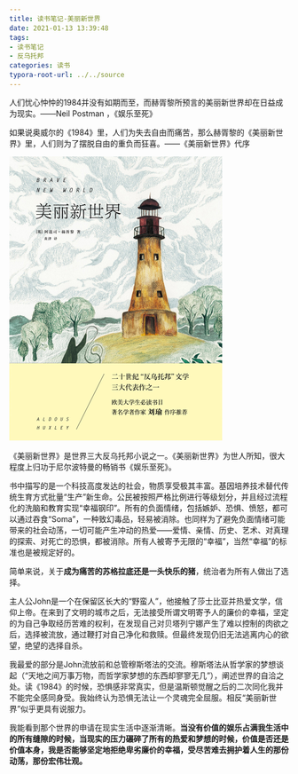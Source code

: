 ```yaml
---
title: 读书笔记-美丽新世界
date: 2021-01-13 13:39:48
tags: 
- 读书笔记
- 反乌托邦
categories: 读书
typora-root-url: ../../source
---
```


人们忧心忡忡的1984并没有如期而至，而赫胥黎所预言的美丽新世界却在日益成为现实。——Neil Postman ，《娱乐至死》

如果说奥威尔的《1984》里，人们为失去自由而痛苦，那么赫胥黎的《美丽新世界》里，人们则为了摆脱自由的重负而狂喜。——《美丽新世界》代序

<!-- more -->

<img src="/images/读书笔记-美丽新世界/ZHznkAiIOd91uy.jpg!l" alt="美丽新世界【下载在线阅读书评】" style="zoom:50%;" />

《美丽新世界》是世界三大反乌托邦小说之一。《美丽新世界》为世人所知，很大程度上归功于尼尔波特曼的畅销书《娱乐至死》。

书中描写的是一个科技高度发达的社会，物质享受极其丰富。基因培养技术替代传统生育方式批量“生产”新生命。公民被按照严格比例进行等级划分，并且经过流程化的洗脑和教育实现“幸福钢印”。所有的负面情绪，包括嫉妒、恐惧、愤怒，都可以通过吞食“Soma”，一种致幻毒品，轻易被消除。也同样为了避免负面情绪可能带来的社会动荡，一切可能产生冲动的热爱——爱情、亲情、历史、艺术、对真理的探索、对死亡的恐惧，都被消除。所有人被寄予无限的“幸福”，当然“幸福”的标准也是被规定好的。

简单来说，关于**成为痛苦的苏格拉底还是一头快乐的猪**，统治者为所有人做出了选择。

主人公John是一个在保留区长大的“野蛮人”，他接触了莎士比亚并热爱文学，信仰上帝。在来到了文明的城市之后，无法接受所谓文明寄予人的廉价的幸福，坚定的为自己争取经历苦难的权利，在发现自己对贝塔列宁娜产生了难以控制的肉欲之后，选择被流放，通过鞭打对自己净化和救赎。但最终发现仍旧无法逃离内心的欲望，绝望的选择自杀。

我最爱的部分是John流放前和总管穆斯塔法的交流。穆斯塔法从哲学家的梦想谈起（“天地之间万事万物，而哲学家梦想的东西却寥寥无几”），阐述世界的自洽之处。读《1984》的时候，恐惧感非常真实，但是温斯顿觉醒之后的二次同化我并不能完全感同身受。我始终认为恐惧无法让一个灵魂完全屈服。相反“美丽新世界”似乎更具有说服力。

我能看到那个世界的申请在现实生活中逐渐清晰。**当没有价值的娱乐占满我生活中的所有缝隙的时候，当现实的压力碾碎了所有的热爱和梦想的时候，价值是否还是价值本身，我是否能够坚定地拒绝卑劣廉价的幸福，受尽苦难去拥护着人生的那份动荡，那份宏伟壮观。**


